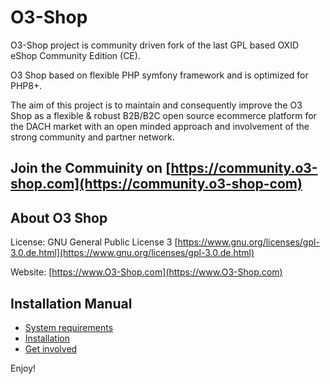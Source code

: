 # O3-Shop

<logo>

O3-Shop project is community driven fork of the last GPL based OXID eShop Community Edition (CE).

O3 Shop based on flexible PHP symfony framework and is optimized for PHP8+.

The aim of this project is to maintain and consequently improve the O3 Shop as a flexible & robust B2B/B2C open source ecommerce platform for the DACH market with an open minded approach and involvement of the strong community and partner network.

## Join the Commuinity on [https://community.o3-shop.com](https://community.o3-shop-com)

## About O3 Shop

License: GNU General Public License 3 [https://www.gnu.org/licenses/gpl-3.0.de.html](https://www.gnu.org/licenses/gpl-3.0.de.html)

Website: [https://www.O3-Shop.com](https://www.O3-Shop.com)

<frontend img>

## Installation Manual

- [System requirements](documentation/SystemRequirements.md)
- [Installation](documentation/Installation.md)
- [Get involved](/documentation/GetInvolved.md)

Enjoy!
